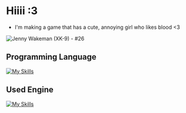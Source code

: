 <h1>Hiiii :3</h1>

- I'm making a game that has a cute, annoying girl who likes blood <3

![Jenny Wakeman (XK-9) - #26](https://github.com/user-attachments/assets/fb841289-3231-4d59-b89d-2b148e77ac57)

<h2>Programming Language</h2>

[![My Skills](https://skillicons.dev/icons?i=cpp,cs)](https://skillicons.dev)

<h2>Used Engine</h2>

[![My Skills](https://skillicons.dev/icons?i=gamemakerstudio)](https://skillicons.dev)
